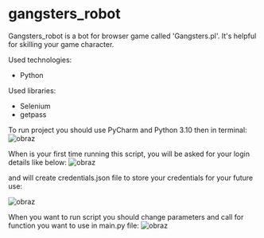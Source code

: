 # gangsters_robot
Gangsters_robot is a bot for browser game called 'Gangsters.pl'. It's helpful for skilling your game character.

Used technologies:
- Python

Used libraries:
- Selenium
- getpass

To run project you should use PyCharm and Python 3.10 then in terminal:
![obraz](https://github.com/karoljus98/gangsters_robot/assets/149107502/6e03f993-0aa3-4bdd-877e-f3e35626650e)

When is your first time running this script, you will be asked for your login details like below:
![obraz](https://github.com/karoljus98/gangsters_robot/assets/149107502/3cb25149-ef55-4409-9cd3-1592d0b94064)

and will create credentials.json file to store your credentials for your future use:

![obraz](https://github.com/karoljus98/gangsters_robot/assets/149107502/40e6891a-a1dd-4eaa-a796-2fcd759ee618)

When you want to run script you should change parameters and call for function you want to use in main.py file:
![obraz](https://github.com/karoljus98/gangsters_robot/assets/149107502/12109357-bbe3-48ff-8d5c-b097b85b8e30)



